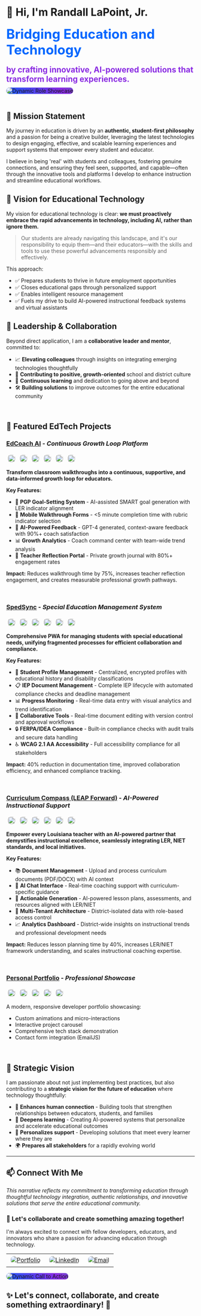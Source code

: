 # 👋 Hi, I'm Randall LaPoint, Jr.

<div>
  <h1 style="color: #0066FF; font-size: 2.5em; margin: 20px 0;">Bridging Education and Technology</h1>
  <h3 style="color: #8A2BE2; font-size: 1.5em; margin: 10px 0;">by crafting innovative, AI-powered solutions that transform learning experiences.</h3>
  <img src="https://readme-typing-svg.herokuapp.com?font=Fira+Code&pause=1000&color=FFFFFF&center=true&vCenter=true&width=500&lines=Veteran+Educator;Full+Stack+Developer;AI+Integration+Specialist;EdTech+Innovator;Building+the+Future+of+Education" alt="Dynamic Role Showcase" style="border-radius: 10px; background: linear-gradient(45deg, #0066FF, #8A2BE2, #00CC66, #0066FF); background-size: 300% 300%; animation: gradient 3s ease infinite;" />
</div>
</div>

<br />

## 🎯 Mission Statement

My journey in education is driven by an **authentic, student-first philosophy** and a passion for being a creative builder, leveraging the latest technologies to design engaging, effective, and scalable learning experiences and support systems that empower every student and educator.

I believe in being 'real' with students and colleagues, fostering genuine connections, and ensuring they feel seen, supported, and capable—often through the innovative tools and platforms I develop to enhance instruction and streamline educational workflows.

## 🚀 Vision for Educational Technology

My vision for educational technology is clear: **we must proactively embrace the rapid advancements in technology, including AI, rather than ignore them.**

> Our students are already navigating this landscape, and it's our responsibility to equip them—and their educators—with the skills and tools to use these powerful advancements responsibly and effectively.

This approach:
- ✅ Prepares students to thrive in future employment opportunities
- ✅ Closes educational gaps through personalized support
- ✅ Enables intelligent resource management
- ✅ Fuels my drive to build AI-powered instructional feedback systems and virtual assistants

## 🤝 Leadership & Collaboration

Beyond direct application, I am a **collaborative leader and mentor**, committed to:

- 📈 **Elevating colleagues** through insights on integrating emerging technologies thoughtfully
- 🌱 **Contributing to positive, growth-oriented** school and district culture
- 🔄 **Continuous learning** and dedication to going above and beyond
- 🛠️ **Building solutions** to improve outcomes for the entire educational community

<br />

## 🚀 Featured EdTech Projects

### [EdCoach AI](https://edcoachai.org) - *Continuous Growth Loop Platform*
<img src="https://img.shields.io/badge/Next.js-000000?style=flat&logo=nextdotjs&logoColor=white" alt="Next.js" style="border-radius:8px;height:20px;margin:4px;" /> <img src="https://img.shields.io/badge/React-61DAFB?style=flat&logo=react&logoColor=black" alt="React" style="border-radius:8px;height:20px;margin:4px;" /> <img src="https://img.shields.io/badge/TypeScript-3178C6?style=flat&logo=typescript&logoColor=white" alt="TypeScript" style="border-radius:8px;height:20px;margin:4px;" /> <img src="https://img.shields.io/badge/Convex-FF6B00?style=flat&logo=convex&logoColor=white" alt="Convex" style="border-radius:8px;height:20px;margin:4px;" /> <img src="https://img.shields.io/badge/OpenAI-412991?style=flat&logo=openai&logoColor=white" alt="OpenAI" style="border-radius:8px;height:20px;margin:4px;" /> <img src="https://img.shields.io/badge/ShadCN-000000?style=flat&logo=shadcn&logoColor=white" alt="ShadCN" style="border-radius:8px;height:20px;margin:4px;" />

**Transform classroom walkthroughs into a continuous, supportive, and data-informed growth loop for educators.**

**Key Features:**
- 🎯 **PGP Goal-Setting System** - AI-assisted SMART goal generation with LER indicator alignment
- 📱 **Mobile Walkthrough Forms** - <5 minute completion time with rubric indicator selection
- 🤖 **AI-Powered Feedback** - GPT-4 generated, context-aware feedback with 90%+ coach satisfaction
- 📊 **Growth Analytics** - Coach command center with team-wide trend analysis
- 🔄 **Teacher Reflection Portal** - Private growth journal with 80%+ engagement rates

**Impact:** Reduces walkthrough time by 75%, increases teacher reflection engagement, and creates measurable professional growth pathways.

<br />

### [SpedSync](https://sped-sync.vercel.app/) - *Special Education Management System*
<img src="https://img.shields.io/badge/Vite-646CFF?style=flat&logo=vite&logoColor=white" alt="Vite" style="border-radius:8px;height:20px;margin:4px;" /> <img src="https://img.shields.io/badge/React-61DAFB?style=flat&logo=react&logoColor=black" alt="React" style="border-radius:8px;height:20px;margin:4px;" /> <img src="https://img.shields.io/badge/TypeScript-3178C6?style=flat&logo=typescript&logoColor=white" alt="TypeScript" style="border-radius:8px;height:20px;margin:4px;" /> <img src="https://img.shields.io/badge/Convex-FF6B00?style=flat&logo=convex&logoColor=white" alt="Convex" style="border-radius:8px;height:20px;margin:4px;" /> <img src="https://img.shields.io/badge/ShadCN-000000?style=flat&logo=shadcn&logoColor=white" alt="ShadCN" style="border-radius:8px;height:20px;margin:4px;" /> <img src="https://img.shields.io/badge/PWA-5A0EF8?style=flat&logo=pwa&logoColor=white" alt="PWA" style="border-radius:8px;height:20px;margin:4px;" />

**Comprehensive PWA for managing students with special educational needs, unifying fragmented processes for efficient collaboration and compliance.**

**Key Features:**
- 👤 **Student Profile Management** - Centralized, encrypted profiles with educational history and disability classifications
- 📋 **IEP Document Management** - Complete IEP lifecycle with automated compliance checks and deadline management
- 📊 **Progress Monitoring** - Real-time data entry with visual analytics and trend identification
- 🤝 **Collaborative Tools** - Real-time document editing with version control and approval workflows
- 🔒 **FERPA/IDEA Compliance** - Built-in compliance checks with audit trails and secure data handling
- ♿ **WCAG 2.1 AA Accessibility** - Full accessibility compliance for all stakeholders

**Impact:** 40% reduction in documentation time, improved collaboration efficiency, and enhanced compliance tracking.

<br />

### [Curriculum Compass (LEAP Forward)](https://github.com/Lokie-ree/curriculum-compass) - *AI-Powered Instructional Support*
<img src="https://img.shields.io/badge/Vite-646CFF?style=flat&logo=vite&logoColor=white" alt="Vite" style="border-radius:8px;height:20px;margin:4px;" /> <img src="https://img.shields.io/badge/React-61DAFB?style=flat&logo=react&logoColor=black" alt="React" style="border-radius:8px;height:20px;margin:4px;" /> <img src="https://img.shields.io/badge/TypeScript-3178C6?style=flat&logo=typescript&logoColor=white" alt="TypeScript" style="border-radius:8px;height:20px;margin:4px;" /> <img src="https://img.shields.io/badge/Convex-FF6B00?style=flat&logo=convex&logoColor=white" alt="Convex" style="border-radius:8px;height:20px;margin:4px;" /> <img src="https://img.shields.io/badge/ShadCN-000000?style=flat&logo=shadcn&logoColor=white" alt="ShadCN" style="border-radius:8px;height:20px;margin:4px;" /> <img src="https://img.shields.io/badge/Polar-000000?style=flat&logo=polar&logoColor=white" alt="Polar" style="border-radius:8px;height:20px;margin:4px;" />

**Empower every Louisiana teacher with an AI-powered partner that demystifies instructional excellence, seamlessly integrating LER, NIET standards, and local initiatives.**

**Key Features:**
- 📚 **Document Management** - Upload and process curriculum documents (PDF/DOCX) with AI context
- 💬 **AI Chat Interface** - Real-time coaching support with curriculum-specific guidance
- 🎯 **Actionable Generation** - AI-powered lesson plans, assessments, and resources aligned with LER/NIET
- 👥 **Multi-Tenant Architecture** - District-isolated data with role-based access control
- 📈 **Analytics Dashboard** - District-wide insights on instructional trends and professional development needs

**Impact:** Reduces lesson planning time by 40%, increases LER/NIET framework understanding, and scales instructional coaching expertise.

<br />

### [Personal Portfolio](https://randalllapointjr.com) - *Professional Showcase*
<img src="https://img.shields.io/badge/Next.js-000000?style=flat&logo=nextdotjs&logoColor=white" alt="Next.js" style="border-radius:8px;height:20px;margin:4px;" /> <img src="https://img.shields.io/badge/React-61DAFB?style=flat&logo=react&logoColor=black" alt="React" style="border-radius:8px;height:20px;margin:4px;" /> <img src="https://img.shields.io/badge/TypeScript-3178C6?style=flat&logo=typescript&logoColor=white" alt="TypeScript" style="border-radius:8px;height:20px;margin:4px;" /> <img src="https://img.shields.io/badge/TailwindCSS-06B6D4?style=flat&logo=tailwindcss&logoColor=white" alt="TailwindCSS" style="border-radius:8px;height:20px;margin:4px;" /> <img src="https://img.shields.io/badge/Framer%20Motion-EF008F?style=flat&logo=framer&logoColor=white" alt="Framer Motion" style="border-radius:8px;height:20px;margin:4px;" />

A modern, responsive developer portfolio showcasing:
- Custom animations and micro-interactions
- Interactive project carousel
- Comprehensive tech stack demonstration
- Contact form integration (EmailJS)

<br />

## 🎯 Strategic Vision

I am passionate about not just implementing best practices, but also contributing to a **strategic vision for the future of education** where technology thoughtfully:

- 🤝 **Enhances human connection** - Building tools that strengthen relationships between educators, students, and families
- 🧠 **Deepens learning** - Creating AI-powered systems that personalize and accelerate educational outcomes
- 🎯 **Personalizes support** - Developing solutions that meet every learner where they are
- 🌍 **Prepares all stakeholders** for a rapidly evolving world

---

## 📫 Connect With Me

<div>
  <p><em>This narrative reflects my commitment to transforming education through thoughtful technology integration, authentic relationships, and innovative solutions that serve the entire educational community.</em></p>
  
  <h3>🤝 Let's collaborate and create something amazing together!</h3>
  <p>I'm always excited to connect with fellow developers, educators, and innovators who share a passion for advancing education through technology.</p>
</div>

<div>

  <table cellpadding="10" cellspacing="10">
    <tr>
      <td align="center">
        <a href="https://dev-portfolio-one-swart.vercel.app/">
          <img src="https://img.shields.io/badge/🌐_Portfolio-000000?style=for-the-badge&logo=vercel&logoColor=white" alt="Portfolio" style="border-radius:8px;margin:4px;" />
        </a>
      </td>
      <td align="center">
        <a href="https://www.linkedin.com/in/randall-lapoint/">
          <img src="https://img.shields.io/badge/💼_LinkedIn-0077B5?style=for-the-badge&logo=linkedin&logoColor=white" alt="LinkedIn" style="border-radius:8px;margin:4px;" />
        </a>
      </td>
      <td align="center">
        <a href="mailto:webdevlokie@gmail.com">
          <img src="https://img.shields.io/badge/📧_Email-D14836?style=for-the-badge&logo=gmail&logoColor=white" alt="Email" style="border-radius:8px;margin:4px;" />
        </a>
      </td>
    </tr>
  </table>
</div>

<div>
  <img src="https://readme-typing-svg.herokuapp.com?font=Fira+Code&pause=1000&color=FFFFFF&center=true&vCenter=true&width=500&lines=Ready+to+transform+education+together?;Innovation+through+collaboration;Building+the+future+of+education" alt="Dynamic Call to Action" style="border-radius: 10px; background: linear-gradient(45deg, #0066FF, #8A2BE2, #00CC66, #0066FF); background-size: 300% 300%; animation: gradient 3s ease infinite;" />
</div>

<div>
  <h2>✨ Let's connect, collaborate, and create something extraordinary! 🚀</h2>
</div>

<!---
Lokie-ree/Lokie-ree is a ✨ special ✨ repository because its `README.md` (this file) appears on your GitHub profile.
You can click the Preview link to take a look at your changes.
--->
